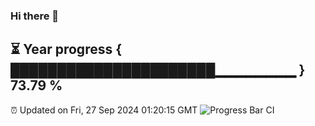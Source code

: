 ### Hi there 👋
⏳ Year progress { ██████████████████████▁▁▁▁▁▁▁▁ } 73.79 %
---
⏰ Updated on Fri, 27 Sep 2024 01:20:15 GMT
![Progress Bar CI](https://github.com/liununu/liununu/workflows/Progress%20Bar%20CI/badge.svg)
